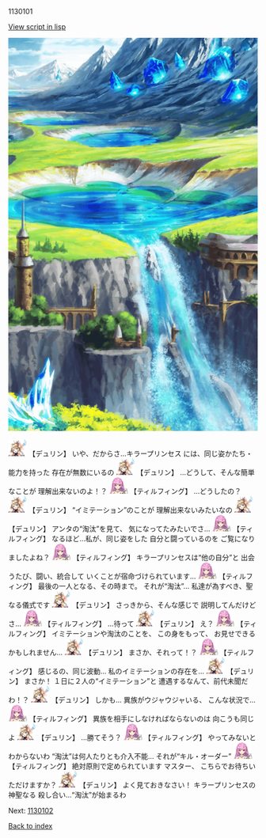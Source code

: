 1130101

[View script in lisp](../scripts/1130101.txt)

![highland.png](../images/backgrounds/highland.png)

<img src="../images/units/0.png" alt="0.png" height="34"/>
【デュリン】
いや、だからさ…キラープリンセス
には、同じ姿かたち・能力を持った
存在が無数にいるの

<img src="../images/units/0.png" alt="0.png" height="34"/>
【デュリン】
…どうして、そんな簡単なことが
理解出来ないのよ！？

<img src="../images/units/24.png" alt="24.png" height="34"/>
【ティルフィング】
…どうしたの？

<img src="../images/units/0.png" alt="0.png" height="34"/>
【デュリン】
“イミテーション”のことが
理解出来ないみたいなの

<img src="../images/units/0.png" alt="0.png" height="34"/>
【デュリン】
アンタの“淘汰”を見て、
気になってたみたいでさ…

<img src="../images/units/24.png" alt="24.png" height="34"/>
【ティルフィング】
なるほど…私が、同じ姿をした
自分と闘っているのを
ご覧になりましたよね？

<img src="../images/units/24.png" alt="24.png" height="34"/>
【ティルフィング】
キラープリンセスは“他の自分”と
出会うたび、闘い、統合して
いくことが宿命づけられています…

<img src="../images/units/24.png" alt="24.png" height="34"/>
【ティルフィング】
最後の一人となる、その時まで。
それが“淘汰”…
私達が為すべき、聖なる儀式です

<img src="../images/units/0.png" alt="0.png" height="34"/>
【デュリン】
さっきから、そんな感じで
説明してんだけどさ…

<img src="../images/units/24.png" alt="24.png" height="34"/>
【ティルフィング】
…待って

<img src="../images/units/0.png" alt="0.png" height="34"/>
【デュリン】
え？

<img src="../images/units/24.png" alt="24.png" height="34"/>
【ティルフィング】
イミテーションや淘汰のことを、
この身をもって、
お見せできるかもしれません…

<img src="../images/units/0.png" alt="0.png" height="34"/>
【デュリン】
まさか、それって！？

<img src="../images/units/24.png" alt="24.png" height="34"/>
【ティルフィング】
感じるの、同じ波動…
私のイミテーションの存在を…

<img src="../images/units/0.png" alt="0.png" height="34"/>
【デュリン】
まさか！
１日に２人の“イミテーション”と
遭遇するなんて、前代未聞だわ！？

<img src="../images/units/0.png" alt="0.png" height="34"/>
【デュリン】
しかも…
異族がウジャウジャいる、
こんな状況で…

<img src="../images/units/24.png" alt="24.png" height="34"/>
【ティルフィング】
異族を相手にしなければならないのは
向こうも同じよ

<img src="../images/units/0.png" alt="0.png" height="34"/>
【デュリン】
…勝てそう？

<img src="../images/units/24.png" alt="24.png" height="34"/>
【ティルフィング】
やってみないとわからないわ
“淘汰”は何人たりとも介入不能…
それが“キル・オーダー”

<img src="../images/units/24.png" alt="24.png" height="34"/>
【ティルフィング】
絶対原則で定められています
マスター、
こちらでお待ちいただけますか？

<img src="../images/units/0.png" alt="0.png" height="34"/>
【デュリン】
よく見ておきなさい！
キラープリンセスの神聖なる
殺し合い…“淘汰”が始まるわ

Next: [1130102](1130102.md)

[Back to index](index.md)
